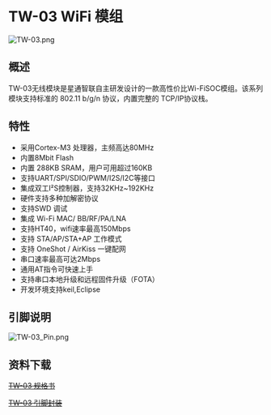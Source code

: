 # TW-03 WiFi 模组

![TW-03.png](../.assets/product/tw-03/tw-03.png)

## 概述

TW-03无线模块是星通智联自主研发设计的一款高性价比Wi-FiSOC模组。该系列模块支持标准的 802.11 b/g/n 协议，内置完整的 TCP/IP协议栈。

## 特性

-   采用Cortex-M3 处理器，主频高达80MHz
-   内置8Mbit Flash
-   内置 288KB SRAM，用户可用超过160KB
-   支持UART/SPI/SDIO/PWM/I2S/I2C等接口
-   集成双工I²S控制器，支持32KHz\~192KHz
-   硬件支持多种加解密协议
-   支持SWD 调试
-   集成 Wi-Fi MAC/ BB/RF/PA/LNA
-   支持HT40，wifi速率最高150Mbps
-   支持 STA/AP/STA+AP 工作模式
-   支持 OneShot / AirKiss 一键配网
-   串口速率最高可达2Mbps
-   通用AT指令可快速上手
-   支持串口本地升级和远程固件升级（FOTA）
-   开发环境支持keil,Eclipse

## 引脚说明

![TW-03_Pin.png](../.assets/product/tw-03/tw_03_pinlist.png)


## 资料下载

~~[TW-03 规格书](http://download1.thingsturn.com/document/TW-03_%E4%BA%A7%E5%93%81%E8%A7%84%E6%A0%BC%E4%B9%A6.pdf)~~

~~[TW-03 引脚封装 ](http://download1.thingsturn.com/hardware/TW-03_Module.zip)~~

